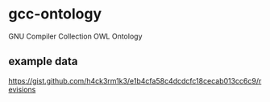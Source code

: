 # gcc-ontology
GNU Compiler Collection OWL Ontology

## example data 
https://gist.github.com/h4ck3rm1k3/e1b4cfa58c4dcdcfc18cecab013cc6c9/revisions
